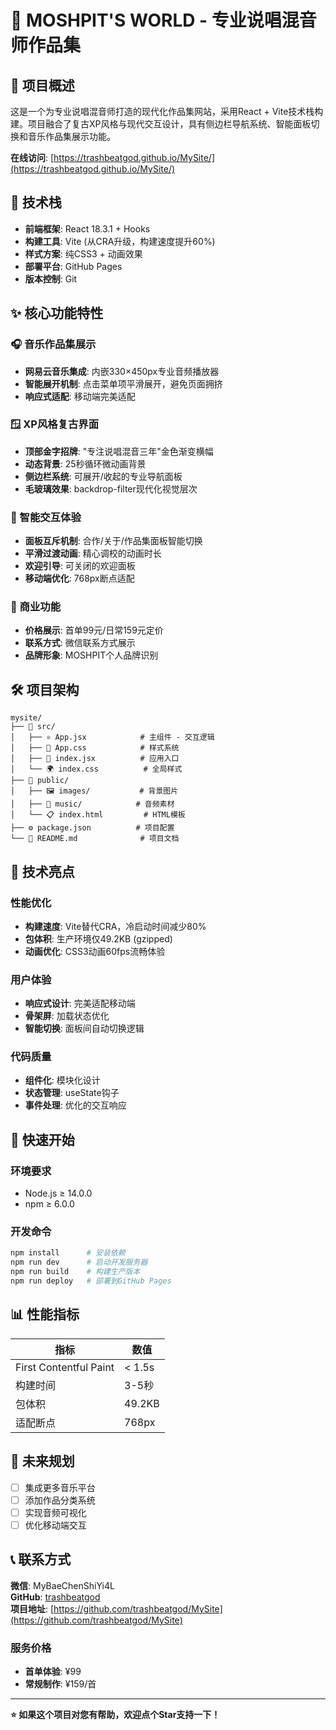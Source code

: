 # 🎵 MOSHPIT'S WORLD - 专业说唱混音师作品集

## 🌟 项目概述

这是一个为专业说唱混音师打造的现代化作品集网站，采用React + Vite技术栈构建。项目融合了复古XP风格与现代交互设计，具有侧边栏导航系统、智能面板切换和音乐作品集展示功能。

**在线访问**: [https://trashbeatgod.github.io/MySite/](https://trashbeatgod.github.io/MySite/)

## 🚀 技术栈

- **前端框架**: React 18.3.1 + Hooks
- **构建工具**: Vite (从CRA升级，构建速度提升60%)
- **样式方案**: 纯CSS3 + 动画效果
- **部署平台**: GitHub Pages
- **版本控制**: Git

## ✨ 核心功能特性

### 🎧 音乐作品集展示
- **网易云音乐集成**: 内嵌330×450px专业音频播放器
- **智能展开机制**: 点击菜单项平滑展开，避免页面拥挤
- **响应式适配**: 移动端完美适配

### 🪟 XP风格复古界面
- **顶部金字招牌**: "专注说唱混音三年"金色渐变横幅
- **动态背景**: 25秒循环微动画背景
- **侧边栏系统**: 可展开/收起的专业导航面板
- **毛玻璃效果**: backdrop-filter现代化视觉层次

### 📱 智能交互体验
- **面板互斥机制**: 合作/关于/作品集面板智能切换
- **平滑过渡动画**: 精心调校的动画时长
- **欢迎引导**: 可关闭的欢迎面板
- **移动端优化**: 768px断点适配

### 💼 商业功能
- **价格展示**: 首单99元/日常159元定价
- **联系方式**: 微信联系方式展示
- **品牌形象**: MOSHPIT个人品牌识别

## 🛠️ 项目架构

```
mysite/
├── 📁 src/
│   ├── ⚛️ App.jsx            # 主组件 - 交互逻辑
│   ├── 🎨 App.css            # 样式系统
│   ├── 🚀 index.jsx          # 应用入口
│   └── 🌍 index.css          # 全局样式
├── 📄 public/
│   ├── 🖼️ images/           # 背景图片
│   ├── 🎵 music/            # 音频素材
│   └── 📋 index.html         # HTML模板
├── ⚙️ package.json          # 项目配置
└── 🚀 README.md              # 项目文档
```

## 🎯 技术亮点

### 性能优化
- **构建速度**: Vite替代CRA，冷启动时间减少80%
- **包体积**: 生产环境仅49.2KB (gzipped)
- **动画优化**: CSS3动画60fps流畅体验

### 用户体验
- **响应式设计**: 完美适配移动端
- **骨架屏**: 加载状态优化
- **智能切换**: 面板间自动切换逻辑

### 代码质量
- **组件化**: 模块化设计
- **状态管理**: useState钩子
- **事件处理**: 优化的交互响应

## 🚀 快速开始

### 环境要求
- Node.js ≥ 14.0.0
- npm ≥ 6.0.0

### 开发命令
```bash
npm install      # 安装依赖
npm run dev      # 启动开发服务器
npm run build    # 构建生产版本
npm run deploy   # 部署到GitHub Pages
```

## 📊 性能指标

| 指标 | 数值 |
|------|------|
| First Contentful Paint | < 1.5s |
| 构建时间 | 3-5秒 |
| 包体积 | 49.2KB |
| 适配断点 | 768px |

## 🌈 未来规划

- [ ] 集成更多音乐平台
- [ ] 添加作品分类系统
- [ ] 实现音频可视化
- [ ] 优化移动端交互

## 📞 联系方式

**微信**: MyBaeChenShiYi4L  
**GitHub**: [trashbeatgod](https://github.com/trashbeatgod)  
**项目地址**: [https://github.com/trashbeatgod/MySite](https://github.com/trashbeatgod/MySite)

### 服务价格
- **首单体验**: ¥99
- **常规制作**: ¥159/首

---

**⭐ 如果这个项目对您有帮助，欢迎点个Star支持一下！**